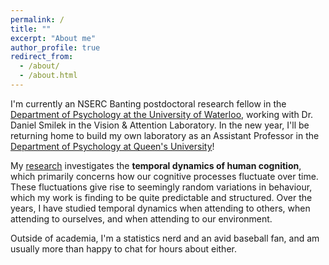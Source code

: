 ```yaml
---
permalink: /
title: ""
excerpt: "About me"
author_profile: true
redirect_from: 
  - /about/
  - /about.html
---
```


I'm currently an NSERC Banting postdoctoral research fellow in the [Department of Psychology at the University of Waterloo](https://uwaterloo.ca/psychology/), working with Dr. Daniel Smilek in the Vision & Attention Laboratory. In the new year, I'll be returning home to build my own laboratory as an Assistant Professor in the [Department of Psychology at Queen's University](https://www.queensu.ca/psychology/)!

My [research](/research/) investigates the **temporal dynamics of human cognition**, which primarily concerns how our cognitive processes fluctuate over time. These fluctuations give rise to seemingly random variations in behaviour, which my work is finding to be quite predictable and structured. Over the years, I have studied temporal dynamics when attending to others, when attending to ourselves, and when attending to our environment.

Outside of academia, I'm a statistics nerd and an avid baseball fan, and am usually more than happy to chat for hours about either.

